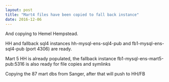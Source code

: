 ```yaml
---
layout: post
title: "Mart4 files have been copied to fall back instance"
date: 2016-12-06
---
```


And copying to Hemel Hempstead.

HH and fallback sql4 instances hh-mysql-ens-sql4-pub and fb1-mysql-ens-sql4-pub (port 4306) are ready.

Mart 5 HH is already populated, the fallback instance fb1-mysql-ens-mart5-pub:5316 is also ready for file copies and symlinks

Copying the 87 mart dbs from Sanger, after that will push to HH/FB

